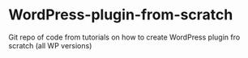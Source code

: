 WordPress-plugin-from-scratch
=============================

Git repo of code from tutorials on how to create WordPress plugin fro scratch (all WP versions)